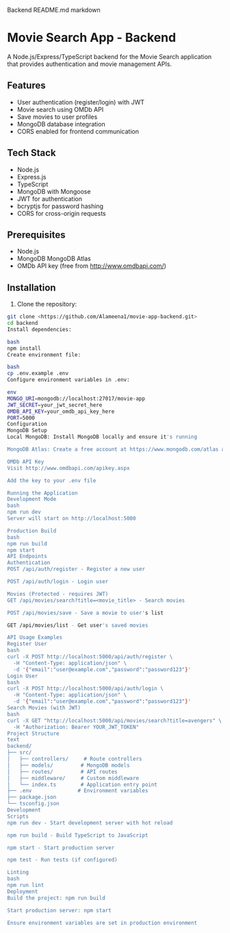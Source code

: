 Backend README.md
markdown
# Movie Search App - Backend

A Node.js/Express/TypeScript backend for the Movie Search application that provides authentication and movie management APIs.

## Features

- User authentication (register/login) with JWT
- Movie search using OMDb API
- Save movies to user profiles
- MongoDB database integration
- CORS enabled for frontend communication

## Tech Stack

- Node.js
- Express.js
- TypeScript
- MongoDB with Mongoose
- JWT for authentication
- bcryptjs for password hashing
- CORS for cross-origin requests

## Prerequisites

- Node.js
- MongoDB MongoDB Atlas
- OMDb API key (free from http://www.omdbapi.com/)

## Installation

1. Clone the repository:
```bash
git clone <https://github.com/Alameena1/movie-app-backend.git>
cd backend
Install dependencies:

bash
npm install
Create environment file:

bash
cp .env.example .env
Configure environment variables in .env:

env
MONGO_URI=mongodb://localhost:27017/movie-app
JWT_SECRET=your_jwt_secret_here
OMDB_API_KEY=your_omdb_api_key_here
PORT=5000
Configuration
MongoDB Setup
Local MongoDB: Install MongoDB locally and ensure it's running

MongoDB Atlas: Create a free account at https://www.mongodb.com/atlas and get your connection string

OMDb API Key
Visit http://www.omdbapi.com/apikey.aspx

Add the key to your .env file

Running the Application
Development Mode
bash
npm run dev
Server will start on http://localhost:5000

Production Build
bash
npm run build
npm start
API Endpoints
Authentication
POST /api/auth/register - Register a new user

POST /api/auth/login - Login user

Movies (Protected - requires JWT)
GET /api/movies/search?title=<movie_title> - Search movies

POST /api/movies/save - Save a movie to user's list

GET /api/movies/list - Get user's saved movies

API Usage Examples
Register User
bash
curl -X POST http://localhost:5000/api/auth/register \
  -H "Content-Type: application/json" \
  -d '{"email":"user@example.com","password":"password123"}'
Login User
bash
curl -X POST http://localhost:5000/api/auth/login \
  -H "Content-Type: application/json" \
  -d '{"email":"user@example.com","password":"password123"}'
Search Movies (with JWT)
bash
curl -X GET "http://localhost:5000/api/movies/search?title=avengers" \
  -H "Authorization: Bearer YOUR_JWT_TOKEN"
Project Structure
text
backend/
├── src/
│   ├── controllers/     # Route controllers
│   ├── models/         # MongoDB models
│   ├── routes/         # API routes
│   ├── middleware/     # Custom middleware
│   └── index.ts        # Application entry point
├── .env               # Environment variables
├── package.json
└── tsconfig.json
Development
Scripts
npm run dev - Start development server with hot reload

npm run build - Build TypeScript to JavaScript

npm start - Start production server

npm test - Run tests (if configured)

Linting
bash
npm run lint
Deployment
Build the project: npm run build

Start production server: npm start

Ensure environment variables are set in production environment